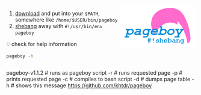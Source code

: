 

<img align="right" src="https://raw.githubusercontent.com/khtdr/pageboy/master/logo.png" width="200" />


1. [download](/) and put into your `$PATH`, somewhere like `/home/$USER/bin/pageboy`
2. [shebang](https://en.wikipedia.org/wiki/Shebang_(Unix)) away with `#!/usr/bin/env pageboy`


:bulb: check for help information

```bash
pageboy -h
```
>```
pageboy-v1.1.2
                # runs as pageboy script
     -r <page>  # runs requested page
     -p <page>  # prints requested page
     -c         # compiles to bash script
     -d         # dumps page table
     -h         # shows this message
https://github.com/khtdr/pageboy
```
